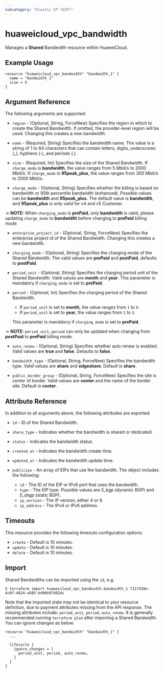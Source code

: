 ```yaml
---
subcategory: "Elastic IP (EIP)"
---
```


# huaweicloud_vpc_bandwidth

Manages a **Shared** Bandwidth resource within HuaweiCloud.

## Example Usage

```hcl
resource "huaweicloud_vpc_bandwidth" "bandwidth_1" {
  name = "bandwidth_1"
  size = 5
}
```

## Argument Reference

The following arguments are supported:

* `region` - (Optional, String, ForceNew) Specifies the region in which to create the Shared Bandwidth.
  If omitted, the provider-level region will be used. Changing this creates a new bandwidth.

* `name` - (Required, String) Specifies the bandwidth name. The value is a string of 1 to 64 characters that
  can contain letters, digits, underscores (_), hyphens (-), and periods (.).

* `size` - (Required, Int) Specifies the size of the Shared Bandwidth.
  If `charge_mode` is **bandwidth**, the value ranges from 5 Mbit/s to 2000 Mbit/s.
  If `charge_mode` is **95peak_plus**, the value ranges from 300 Mbit/s to 2000 Mbit/s.

* `charge_mode` - (Optional, String) Specifies whether the billing is based on bandwidth or
  95th percentile bandwidth (enhanced). Possible values can be **bandwidth** and **95peak_plus**.
  The default value is **bandwidth**, and **95peak_plus** is only valid for v4 and v5 Customer.
  
-> **NOTE:** When `charging_mode` is **prePaid**, only **bandwidth** is valid, please updating `charge_mode`
  to **bandwidth** before changing to **prePaid** billing mode.

* `enterprise_project_id` - (Optional, String, ForceNew) Specifies the enterprise project id of the Shared Bandwidth.
  Changing this creates a new bandwidth.

* `charging_mode` - (Optional, String) Specifies the charging mode of the Shared Bandwidth.
  The valid values are **prePaid** and **postPaid**, defaults to **postPaid**.

* `period_unit` - (Optional, String) Specifies the charging period unit of the Shared Bandwidth.
  Valid values are **month** and **year**. This parameter is mandatory if `charging_mode` is set to **prePaid**.

* `period` - (Optional, Int) Specifies the charging period of the Shared Bandwidth.
  + If `period_unit` is set to **month**, the value ranges from `1` to `9`.
  + If `period_unit` is set to **year**, the value ranges from `1` to `3`.

  This parameter is mandatory if `charging_mode` is set to **prePaid**.

-> **NOTE:** `period_unit`, `period` can only be updated when changing from **postPaid** to **prePaid** billing mode.

* `auto_renew` - (Optional, String) Specifies whether auto renew is enabled.
  Valid values are **true** and **false**. Defaults to **false**.

* `bandwidth_type` - (Optional, String, ForceNew) Specifies the bandwidth type.
  Valid values are **share** and **edgeshare**. Default is **share**.

* `public_border_group` - (Optional, String, ForceNew) Specifies the site is center of border.
  Valid values are **center** and the name of the border site. Default is **center**.

## Attribute Reference

In addition to all arguments above, the following attributes are exported:

* `id` - ID of the Shared Bandwidth.

* `share_type` - Indicates whether the bandwidth is shared or dedicated.

* `status` - Indicates the bandwidth status.

* `created_at` - Indicates the bandwidth create time.

* `updated_at` - Indicates the bandwidth update time.

* `publicips` - An array of EIPs that use the bandwidth. The object includes the following:
  + `id` - The ID of the EIP or IPv6 port that uses the bandwidth.
  + `type` - The EIP type. Possible values are *5_bgp* (dynamic BGP) and *5_sbgp* (static BGP).
  + `ip_version` - The IP version, either 4 or 6.
  + `ip_address` - The IPv4 or IPv6 address.

## Timeouts

This resource provides the following timeouts configuration options:

* `create` - Default is 10 minutes.
* `update` - Default is 10 minutes.
* `delete` - Default is 10 minutes.

## Import

Shared Bandwidths can be imported using the `id`, e.g.

```
$ terraform import huaweicloud_vpc_bandwidth.bandwidth_1 7117d38e-4c8f-4624-a505-bd96b97d024c
```

Note that the imported state may not be identical to your resource definition, due to payment attributes missing from
the API response.
The missing attributes include: `period_unit`, `period`, `auto_renew`.
It is generally recommended running `terraform plan` after importing a Shared Bandwidth.
You can ignore changes as below.

```hcl
resource "huaweicloud_vpc_bandwidth" "bandwidth_1" {
  ...

  lifecycle {
    ignore_changes = [
      period_unit, period, auto_renew,
    ]
  }
}
```
